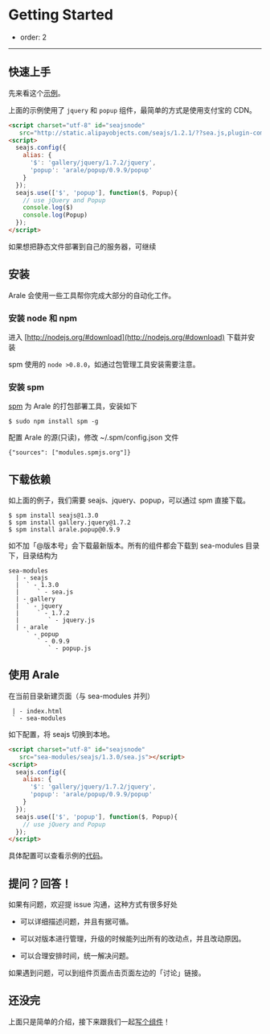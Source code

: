 # Getting Started

- order: 2

---

## 快速上手

先来看这个[示例](http://aralejs.org/example-website/)。

上面的示例使用了 `jquery` 和 `popup` 组件，最简单的方式是使用支付宝的 CDN。

```html
<script charset="utf-8" id="seajsnode" 
   src="http://static.alipayobjects.com/seajs/1.2.1/??sea.js,plugin-combo.js"></script>
<script>
  seajs.config({
    alias: {
      '$': 'gallery/jquery/1.7.2/jquery',
      'popup': 'arale/popup/0.9.9/popup'
    }
  });
  seajs.use(['$', 'popup'], function($, Popup){
    // use jQuery and Popup
    console.log($)
    console.log(Popup)
  });
</script>
```

如果想把静态文件部署到自己的服务器，可继续

## 安装

Arale 会使用一些工具帮你完成大部分的自动化工作。

### 安装 node 和 npm

进入 [http://nodejs.org/#download](http://nodejs.org/#download) 下载并安装

spm 使用的 `node >0.8.0`，如通过包管理工具安装需要注意。 

### 安装 spm

[spm](https://github.com/spmjs/spm/wiki) 为 Arale 的打包部署工具，安装如下

```
$ sudo npm install spm -g
```
 
配置 Arale 的源(只读)，修改 ~/.spm/config.json 文件

```
{"sources": ["modules.spmjs.org"]}
```

## 下载依赖

如上面的例子，我们需要 seajs、jquery、popup，可以通过 spm 直接下载。

```
$ spm install seajs@1.3.0
$ spm install gallery.jquery@1.7.2
$ spm install arale.popup@0.9.9
```

如不加「@版本号」会下载最新版本。所有的组件都会下载到 sea-modules 目录下，目录结构为

```
sea-modules
  | - seajs
  |  ` - 1.3.0
  |     ` - sea.js
  | - gallery
  |  ` - jquery
  |     ` - 1.7.2
  |        ` - jquery.js
  | - arale
     ` - popup
        ` - 0.9.9
           ` - popup.js
```

## 使用 Arale

在当前目录新建页面（与 sea-modules 并列）

```
 | - index.html
 ` - sea-modules
```

如下配置，将 seajs 切换到本地。

```html
<script charset="utf-8" id="seajsnode" 
   src="sea-modules/seajs/1.3.0/sea.js"></script>
<script>
  seajs.config({
    alias: {
      '$': 'gallery/jquery/1.7.2/jquery',
      'popup': 'arale/popup/0.9.9/popup'
    }
  });
  seajs.use(['$', 'popup'], function($, Popup){
    // use jQuery and Popup
  });
</script>
```

具体配置可以查看示例的[代码](https://github.com/aralejs/example-website)。

## 提问？回答！

如果有问题，欢迎提 issue 沟通，这种方式有很多好处

 -  可以详细描述问题，并且有据可循。
 
 -  可以对版本进行管理，升级的时候能列出所有的改动点，并且改动原因。
 
 -  可以合理安排时间，统一解决问题。
 
如果遇到问题，可以到组件页面点击页面左边的「讨论」链接。

## 还没完

上面只是简单的介绍，接下来跟我们一起[写个组件](develop-components.html)！


